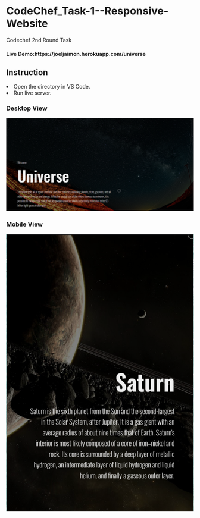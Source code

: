 # CodeChef_Task-1--Responsive-Website
 Codechef 2nd Round Task
 
 <h4>Live Demo:https://joeljaimon.herokuapp.com/universe</h4>
 
<h2>Instruction</h2>
<li>Open the directory in VS Code.</li>
<li>Run live server.</li>

<h3>Desktop View</h3>
<img src="/dem_img/1.PNG">
<h3>Mobile View</h3>
<img src="/dem_img/2.PNG">

